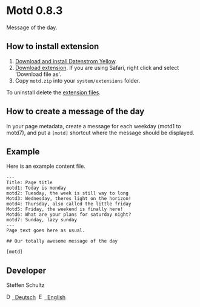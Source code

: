 Motd 0.8.3
========================
Message of the day.

## How to install extension

1. [Download and install Datenstrom Yellow](https://github.com/datenstrom/yellow/).
2. [Download extension](https://github.com/schulle4u/yellow-extensions-schulle4u/raw/master/zip/motd.zip). If you are using Safari, right click and select 'Download file as'.
3. Copy `motd.zip` into your `system/extensions` folder.

To uninstall delete the [extension files](extension.ini).

## How to create a message of the day

In your page metadata, create a message for each weekday (motd1 to motd7), and put a `[motd]` shortcut where the message should be displayed. 

## Example

Here is an example content file. 

````
---
Title: Page title
motd1: Today is monday
motd2: Tuesday, the week is still way to long
Motd3: Wednesday, theres light on the horizon!
motd4: Thursday, also called the little friday
Motd5: Friday, the weekend is finally here!
Motd6: What are your plans for saturday night?
motd7: Sunday, lazy sunday
---
Page text goes here as usual. 

## Our totally awesome message of the day

[motd]

````

## Developer
Steffen Schultz

<p>
<a href="README-de.md"><img src="https://raw.githubusercontent.com/datenstrom/yellow-extensions/master/website/media/images/language-de.png" width="15" height="15" alt="Deutsch">&nbsp; Deutsch</a>&nbsp;
<a href="README.md"><img src="https://raw.githubusercontent.com/datenstrom/yellow-extensions/master/website/media/images/language-en.png" width="15" height="15" alt="English">&nbsp; English</a>&nbsp;
</p>
